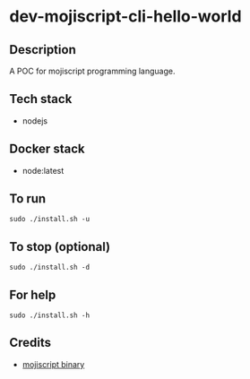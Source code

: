 # dev-mojiscript-cli-hello-world

## Description
A POC for mojiscript programming language.

## Tech stack
- nodejs

## Docker stack
- node:latest

## To run
`sudo ./install.sh -u`

## To stop (optional)
`sudo ./install.sh -d`

## For help
`sudo ./install.sh -h`

## Credits
- [mojiscript binary](https://github.com/joelnet/MojiScript.git)